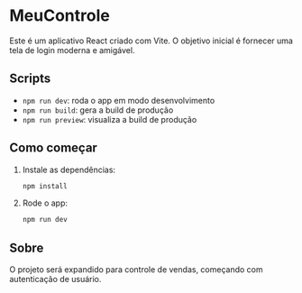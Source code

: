 # MeuControle

Este é um aplicativo React criado com Vite. O objetivo inicial é fornecer uma tela de login moderna e amigável.

## Scripts
- `npm run dev`: roda o app em modo desenvolvimento
- `npm run build`: gera a build de produção
- `npm run preview`: visualiza a build de produção

## Como começar
1. Instale as dependências:
   ```sh
   npm install
   ```
2. Rode o app:
   ```sh
   npm run dev
   ```

## Sobre
O projeto será expandido para controle de vendas, começando com autenticação de usuário.
